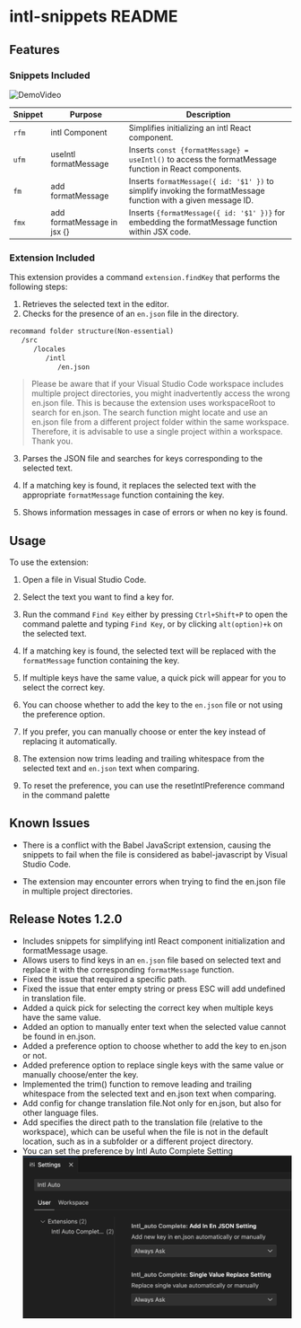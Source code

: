 # intl-snippets README

## Features

### Snippets Included

![DemoVideo](images/demo.gif)

| Snippet | Purpose                     | Description                                                                                                    |
| ------- | --------------------------- | -------------------------------------------------------------------------------------------------------------- |
| `rfm`   | intl Component              | Simplifies initializing an intl React component.                                                               |
| `ufm`   | useIntl formatMessage       | Inserts `const {formatMessage} = useIntl()` to access the formatMessage function in React components.          |
| `fm`    | add formatMessage           | Inserts `formatMessage({ id: '$1' })` to simplify invoking the formatMessage function with a given message ID. |
| `fmx`   | add formatMessage in jsx {} | Inserts `{formatMessage({ id: '$1' })}` for embedding the formatMessage function within JSX code.              |

### Extension Included

This extension provides a command `extension.findKey` that performs the following steps:

1. Retrieves the selected text in the editor.
2. Checks for the presence of an `en.json` file in the directory.

```
recommand folder structure(Non-essential)
   /src
      /locales
         /intl
            /en.json
```

> Please be aware that if your Visual Studio Code workspace includes multiple project directories, you might inadvertently access the wrong en.json file. This is because the extension uses workspaceRoot to search for en.json. The search function might locate and use an en.json file from a different project folder within the same workspace. Therefore, it is advisable to use a single project within a workspace. Thank you.

3. Parses the JSON file and searches for keys corresponding to the selected text.

4. If a matching key is found, it replaces the selected text with the appropriate `formatMessage` function containing the key.

5. Shows information messages in case of errors or when no key is found.

## Usage

To use the extension:

1. Open a file in Visual Studio Code.

2. Select the text you want to find a key for.

3. Run the command `Find Key` either by pressing `Ctrl+Shift+P` to open the command palette and typing `Find Key`, or by clicking `alt(option)+k` on the selected text.

4. If a matching key is found, the selected text will be replaced with the `formatMessage` function containing the key.

5. If multiple keys have the same value, a quick pick will appear for you to select the correct key.

6. You can choose whether to add the key to the `en.json` file or not using the preference option.

7. If you prefer, you can manually choose or enter the key instead of replacing it automatically.

8. The extension now trims leading and trailing whitespace from the selected text and `en.json` text when comparing.

9. To reset the preference, you can use the resetIntlPreference command in the command palette

## Known Issues

- There is a conflict with the Babel JavaScript extension, causing the snippets to fail when the file is considered as babel-javascript by Visual Studio Code.

- The extension may encounter errors when trying to find the en.json file in multiple project directories.

## Release Notes 1.2.0

- Includes snippets for simplifying intl React component initialization and formatMessage usage.
- Allows users to find keys in an `en.json` file based on selected text and replace it with the corresponding `formatMessage` function.
- Fixed the issue that required a specific path.
- Fixed the issue that enter empty string or press ESC will add undefined in translation file.
- Added a quick pick for selecting the correct key when multiple keys have the same value.
- Added an option to manually enter text when the selected value cannot be found in en.json.
- Added a preference option to choose whether to add the key to en.json or not.
- Added preference option to replace single keys with the same value or manually choose/enter the key.
- Implemented the trim() function to remove leading and trailing whitespace from the selected text and en.json text when comparing.
- Add config for change translation file.Not only for en.json, but also for other language files.
- Add specifies the direct path to the translation file (relative to the workspace), which can be useful when the file is not in the default location, such as in a subfolder or a different project directory.
- You can set the preference by Intl Auto Complete Setting
  ![settingDemo](images/setting.png)
